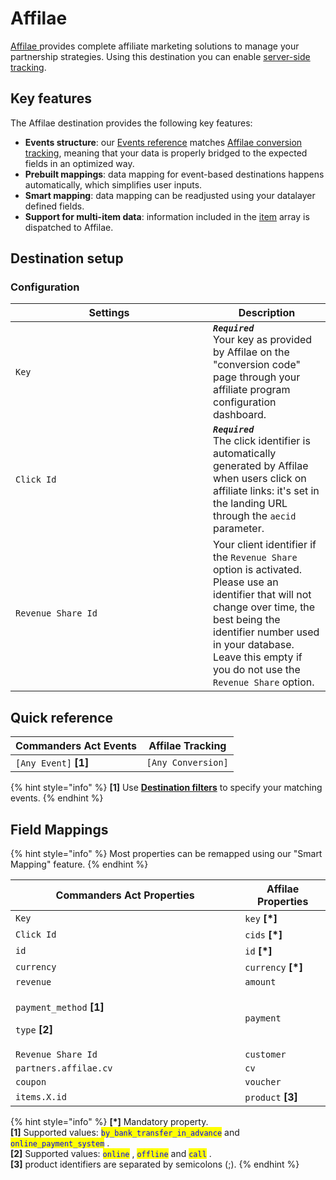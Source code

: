 # Affilae

[Affilae ](https://affilae.com)provides complete affiliate marketing solutions to manage your partnership strategies. Using this destination you can enable [server-side tracking](https://affilae.com/en/documentations/server-to-server-tracking-s2s-2/).

## Key features

The Affilae destination provides the following key features:

* **Events structure**: our [Events reference](https://doc.commandersact.com/developers/tracking/events-reference) matches [Affilae conversion tracking](https://affilae.com/en/documentations/server-to-server-tracking-s2s-2/), meaning that your data is properly bridged to the expected fields in an optimized way.
* **Prebuilt mappings**: data mapping for event-based destinations happens automatically, which simplifies user inputs.
* **Smart mapping**: data mapping can be readjusted using your datalayer defined fields.
* **Support for multi-item data**: information included in the [item](https://doc.commandersact.com/developers/tracking/events-reference#item) array is dispatched to Affilae.

## Destination setup

### Configuration

<table><thead><tr><th width="300">Settings</th><th>Description</th></tr></thead><tbody><tr><td><code>Key</code></td><td><em><strong><code>Required</code></strong></em>  <br>Your key as provided by Affilae on the "conversion code" page through your affiliate program configuration dashboard.</td></tr><tr><td><code>Click Id</code></td><td><em><strong><code>Required</code></strong></em>  <br>The click identifier is automatically generated by Affilae when users click on affiliate links: it's set in the landing URL through the <code>aecid</code>  parameter.</td></tr><tr><td><code>Revenue Share Id</code></td><td>Your client identifier if the <code>Revenue Share</code> option is activated. Please use an identifier that will not change over time, the best being the identifier number used in your database. Leave this empty if you do not use the <code>Revenue Share</code>  option.</td></tr></tbody></table>

## Quick reference

| Commanders Act Events  | Affilae Tracking    |
| ---------------------- | ------------------- |
| `[Any Event]` **\[1]** | `[Any Conversion]`  |

{% hint style="info" %}
**\[1]** Use [**Destination filters**](https://doc.commandersact.com/features/destinations/destination-filters) to specify your matching events.
{% endhint %}

## Field Mappings

{% hint style="info" %}
Most properties can be remapped using our "Smart Mapping" feature.
{% endhint %}

<table><thead><tr><th width="351.29729729729735">Commanders Act Properties</th><th>Affilae Properties</th></tr></thead><tbody><tr><td><code>Key</code></td><td><code>key</code> <strong>[*]</strong></td></tr><tr><td><code>Click Id</code></td><td><code>cids</code> <strong>[*]</strong></td></tr><tr><td><code>id</code></td><td><code>id</code> <strong>[*]</strong></td></tr><tr><td><code>currency</code></td><td><code>currency</code> <strong>[*]</strong></td></tr><tr><td><code>revenue</code></td><td><code>amount</code></td></tr><tr><td><p><code>payment_method</code> <strong>[1]</strong></p><p><code>type</code> <strong>[2]</strong></p></td><td><code>payment</code></td></tr><tr><td><code>Revenue Share Id</code></td><td><code>customer</code></td></tr><tr><td><code>partners.affilae.cv</code></td><td><code>cv</code></td></tr><tr><td><code>coupon</code></td><td><code>voucher</code></td></tr><tr><td><code>items.X.id</code> </td><td><code>product</code> <strong>[3]</strong></td></tr></tbody></table>

{% hint style="info" %}
**\[\*]** Mandatory property.\
**\[1]** Supported values: <mark style="color:blue;">`by_bank_transfer_in_advance`</mark>  and  <mark style="color:blue;">`online_payment_system`</mark> .\
**\[2]** Supported values: <mark style="color:blue;">`online`</mark> , <mark style="color:blue;">`offline`</mark> and <mark style="color:blue;">`call`</mark> .\
**\[3]** product identifiers are separated by semicolons (;).
{% endhint %}
